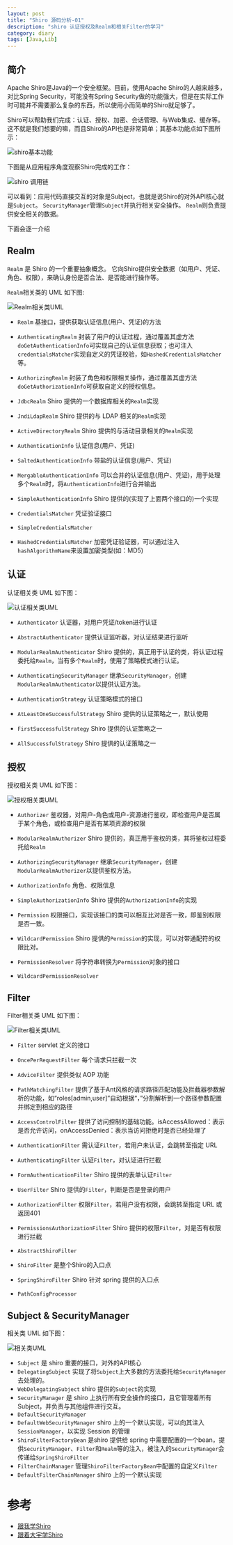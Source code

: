 ```yaml
---
layout: post
title: "Shiro 源码分析-01"
description: "shiro 认证授权及Realm和相关Filter的学习"
category: diary
tags: [Java,Lib]
---
```


## 简介

Apache Shiro是Java的一个安全框架。目前，使用Apache Shiro的人越来越多，对比Spring Security，可能没有Spring Security做的功能强大，但是在实际工作时可能并不需要那么复杂的东西，所以使用小而简单的Shiro就足够了。

Shiro可以帮助我们完成：认证、授权、加密、会话管理、与Web集成、缓存等。这不就是我们想要的嘛，而且Shiro的API也是非常简单；其基本功能点如下图所示：

![shiro基本功能](http://www.xyula.com/assets/images/shiro-model.png)

下图是从应用程序角度观察Shiro完成的工作：

![shiro 调用链](http://www.xyula.com/assets/images/shiro-2.png)

可以看到：应用代码直接交互的对象是Subject，也就是说Shiro的对外API核心就是`Subject`。
`SecurityManager`管理`Subject`并执行相关安全操作。
`Realm`则负责提供安全相关的数据。

下面会逐一介绍


## Realm

`Realm` 是 Shiro 的一个重要抽象概念。
它向Shiro提供安全数据（如用户、凭证、角色、权限），来确认身份是否合法、是否能进行操作等。


`Realm`相关类的 UML 如下图:

![Realm相关类UML](http://www.xyula.com/assets/images/shiro-realm.png)

* `Realm` 基接口，提供获取认证信息(用户、凭证)的方法
* `AuthenticatingRealm` 封装了用户的认证过程，通过覆盖其虚方法`doGetAuthenticationInfo`可实现自己的认证信息获取；也可注入`credentialsMatcher`实现自定义的凭证校验，如`HashedCredentialsMatcher`等。
* `AuthorizingRealm` 封装了角色和权限相关操作，通过覆盖其虚方法`doGetAuthorizationInfo`可获取自定义的授权信息。
* `JdbcRealm` Shiro 提供的一个数据库相关的`Realm`实现
* `JndiLdapRealm` Shiro 提供的与 LDAP 相关的`Realm`实现
* `ActiveDirectoryRealm` Shiro 提供的与活动目录相关的`Realm`实现

* `AuthenticationInfo` 认证信息(用户、凭证)
* `SaltedAuthenticationInfo` 带盐的认证信息(用户、凭证)
* `MergableAuthenticationInfo` 可以合并的认证信息(用户、凭证)，用于处理多个`Realm`时，将`AuthenticationInfo`进行合并输出
* `SimpleAuthenticationInfo` Shiro 提供的(实现了上面两个接口的)一个实现

* `CredentialsMatcher` 凭证验证接口
* `SimpleCredentialsMatcher`
* `HashedCredentialsMatcher` 加密凭证验证器，可以通过注入`hashAlgorithmName`来设置加密类型(如：MD5)



## 认证

认证相关类 UML 如下图：

![认证相关类UML](http://www.xyula.com/assets/images/shiro-auththenticater.png)

* `Authenticator` 认证器，对用户凭证/token进行认证
* `AbstractAuthenticator` 提供认证监听器，对认证结果进行监听
* `ModularRealmAuthenticator` Shiro 提供的，真正用于认证的类，将认证过程委托给`Realm`，当有多个`Realm`时，使用了策略模式进行认证。
* `AuthenticatingSecurityManager` 继承`SecurityManager`，创建`ModularRealmAuthenticator`以提供认证方法。

* `AuthenticationStrategy` 认证策略模式的接口
* `AtLeastOneSuccessfulStrategy` Shiro 提供的认证策略之一，默认使用
* `FirstSuccessfulStrategy` Shiro 提供的认证策略之一
* `AllSuccessfulStrategy` Shiro 提供的认证策略之一


## 授权

授权相关类 UML 如下图：

![授权相关类UML](http://www.xyula.com/assets/images/shiro-authorizer.png)

* `Authorizer` 鉴权器，对用户-角色或用户-资源进行鉴权，即检查用户是否属于某个角色，或检查用户是否有某项资源的权限
* `ModularRealmAuthorizer` Shiro 提供的，真正用于鉴权的类，其将鉴权过程委托给`Realm`
* `AuthorizingSecurityManager` 继承`SecurityManager`，创建`ModularRealmAuthorizer`以提供鉴权方法。

* `AuthorizationInfo` 角色、权限信息
* `SimpleAuthorizationInfo` Shiro 提供的`AuthorizationInfo`的实现

* `Permission` 权限接口，实现该接口的类可以相互比对是否一致，即鉴别权限是否一致。
* `WildcardPermission` Shiro 提供的`Permission`的实现，可以对带通配符的权限比对。
* `PermissionResolver` 将字符串转换为`Permission`对象的接口
* `WildcardPermissionResolver`


## Filter

Filter相关类 UML 如下图：

![Filter相关类UML](http://www.xyula.com/assets/images/shiro-filter.png)

* `Filter` servlet 定义的接口
* `OncePerRequestFilter` 每个请求只拦截一次
* `AdviceFilter` 提供类似 AOP 功能
* `PathMatchingFilter` 提供了基于Ant风格的请求路径匹配功能及拦截器参数解析的功能，如“roles[admin,user]”自动根据“，”分割解析到一个路径参数配置并绑定到相应的路径
* `AccessControlFilter` 提供了访问控制的基础功能。isAccessAllowed：表示是否允许访问，onAccessDenied：表示当访问拒绝时是否已经处理了
* `AuthenticationFilter` 需认证`Filter`，若用户未认证，会跳转至指定 URL
* `AuthenticatingFilter` 认证`Filter`，对认证进行拦截
* `FormAuthenticationFilter` Shiro 提供的表单认证`Filter`
* `UserFilter` Shiro 提供的`Filter`，判断是否是登录的用户
* `AuthorizationFilter` 权限`Filter`，若用户没有权限，会跳转至指定 URL 或返回401
* `PermissionsAuthorizationFilter` Shiro 提供的权限`Filter`，对是否有权限进行拦截

* `AbstractShiroFilter`
* `ShiroFilter` 是整个Shiro的入口点
* `SpringShiroFilter` Shiro 针对 spring 提供的入口点

* `PathConfigProcessor`


## Subject & SecurityManager

相关类 UML 如下图：

![相关类UML](http://www.xyula.com/assets/images/shiro-SecurityManager-Subject.png)


* `Subject` 是 shiro 重要的接口，对外的API核心
* `DelegatingSubject` 实现了将`Subject`上大多数的方法委托给`SecurityManager`去处理的。
* `WebDelegatingSubject` shiro 提供的`Subject`的实现
* `SecurityManager` 是 shiro 上执行所有安全操作的接口，且它管理着所有Subject，并负责与其他组件进行交互。
* `DefaultSecurityManager`
* `DefaultWebSecurityManager` shiro 上的一个默认实现，可以向其注入`SessionManager`，以实现 Session 的管理
* `ShiroFilterFactoryBean` 是shiro 提供给 spring 中需要配置的一个bean，提供`SecurityManager`、`Filter`和`Realm`等的注入，被注入的`SecurityManager`会传递给`SpringShiroFilter`
* `FilterChainManager` 管理`ShiroFilterFactoryBean`中配置的自定义`Filter`
* `DefaultFilterChainManager` shiro 上的一个默认实现



# 参考

- [跟我学Shiro](https://blog.csdn.net/qq_26562641/article/details/53004617)
- [跟着大宇学Shiro](https://blog.csdn.net/yanluandai1985/article/details/79216141)


